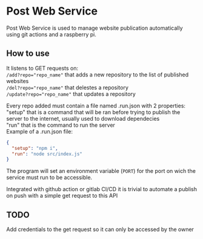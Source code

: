 # Post Web Service
Post Web Service is used to manage website publication automatically using git actions and a raspberry pi.

## How to use
It listens to GET requests on:  
`/add?repo="repo_name"` that adds a new repository to the list of published websites  
`/del?repo="repo_name"` that delestes a repository  
`/update?repo="repo_name"` that updates a repository  

Every repo added must contain a file named .run.json with 2 properties:  
"setup" that is a command that will be ran before trying to publish the server to the internet, usually used to download dependecies  
"run" that is the command to run the server  
Example of a .run.json file:  
```json
{
  "setup": "npm i",
  "run": "node src/index.js"
}
```
The program will set an environment variable (`PORT`) for the port on wich the service must run to be accessible.  

Integrated with github action or gitlab CI/CD it is trivial to automate a publish on push with a simple get request to this API  

## TODO
Add credentials to the get request so it can only be accessed by the owner  
